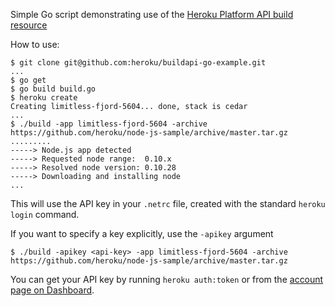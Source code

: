 Simple Go script demonstrating use of the [Heroku Platform API build resource](https://devcenter.heroku.com/articles/build-and-release-using-the-api)

How to use:

```term
$ git clone git@github.com:heroku/buildapi-go-example.git
...
$ go get
$ go build build.go
$ heroku create
Creating limitless-fjord-5604... done, stack is cedar
...
$ ./build -app limitless-fjord-5604 -archive https://github.com/heroku/node-js-sample/archive/master.tar.gz
.........
-----> Node.js app detected
-----> Requested node range:  0.10.x
-----> Resolved node version: 0.10.28
-----> Downloading and installing node
...
```
This will use the API key in your `.netrc` file, created with the standard `heroku login` command.

If you want to specify a key explicitly, use the `-apikey` argument

    $ ./build -apikey <api-key> -app limitless-fjord-5604 -archive https://github.com/heroku/node-js-sample/archive/master.tar.gz

You can get your API key by running `heroku auth:token` or from the [account page on Dashboard](https://dashboard.heroku.com/account).
